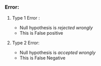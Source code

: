 ### Error:
1.  Type 1 Error :
	 - Null hypothesis is *rejected wrongly* 
	 - This is  False positive

2. Type 2 Error: 
	- Null hypothesis is *accepted wrongly* 
	- This is False Negative
